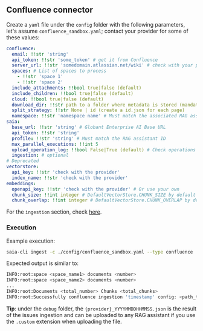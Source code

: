 ## Confluence connector

Create a `yaml` file under the `config` folder with the following parameters, let's assume `confluence_sandbox.yaml`; contact your provider for some of these values:

```yaml
confluence:
  email: !!str 'string'
  api_token: !!str 'some_token' # get it from Confluence
  server_url: !!str 'somedomain.atlassian.net/wiki' # check with your provider
  spaces: # List of spaces to process
    - !!str 'space 1'
    - !!str 'space 2'
  include_attachments: !!bool true|false (default)
  include_children: !!bool true|false (default)
  cloud: !!bool true|false (default)
  download_dir: !!str path to a folder where metadata is stored (mandatory for delta ingestion)
  split_strategy: !!str None | id (create a id.json for each page)
  namespace: !!str 'namespace name' # Must match the associated RAG assistant, check the index section (deprecated)
saia:
  base_url: !!str 'string' # Globant Enterprise AI Base URL
  api_token: !!str 'string'
  profile: !!str 'string' # Must match the RAG assistant ID
  max_parallel_executions: !!int 5
  upload_operation_log: !!bool False|True (default) # Check operations LOG for detail if enabled
  ingestion: # optional
# Deprecated
vectorstore:
  api_key: !!str 'check with the provider'
  index_name: !!str 'check with the provider'
embeddings:
  openapi_key: !!str 'check with the provider' # Or use your own
  chunk_size: !!int integer # DefaultVectorStore.CHUNK_SIZE by default
  chunk_overlap: !!int integer # DefaultVectorStore.CHUNK_OVERLAP by default
```

For the `ingestion` section, check [here](../geai_ingestion.md).

### Execution

Example execution:

```bash
saia-cli ingest -c ./config/confluence_sandbox.yaml --type confluence
```

Expected output is similar to:

```bash
INFO:root:space <space_name1> documents <number>
INFO:root:space <space_name2> documents <number>
...
INFO:root:Documents <total_number> Chunks <total_chunks>
INFO:root:Successfully confluence ingestion 'timestamp' config: <path_to_config.yaml>
```

__Tip__: under the `debug` folder, the `{provider}_YYYYMMDDHHMMSS.json` is the result of the issues ingestion and can be uploaded to any RAG assistant if you use the `.custom` extension when uploading the file.
